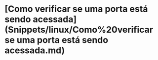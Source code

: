 # \[Como verificar se uma porta está sendo acessada]\(Snippets/linux/Como%20verificar se uma porta está sendo acessada.md)

